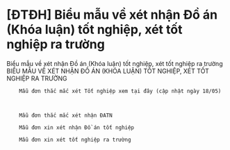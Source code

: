 # [ĐTĐH] Biểu mẫu về xét nhận Đồ án (Khóa luận) tốt nghiệp, xét tốt nghiệp ra trường

Biểu mẫu về xét nhận Đồ án (Khóa luận) tốt nghiệp, xét tốt nghiệp ra trường
        BIỂU MẪU VỀ XÉT NHẬN ĐỒ ÁN (KHÓA LUẬN) TỐT NGHIỆP, XÉT TỐT NGHIỆP RA TRƯỜNG


	
		Mẫu đơn thắc mắc xét Tốt nghiệp xem tại đây (cập nhật ngày 18/05)


	
		Mẫu đơn thắc mắc xét nhận ĐATN
	
		Mẫu đơn xin xét nhận Đồ án tốt nghiệp
	
		Mẫu đơn xin xét tốt nghiệp ra trường